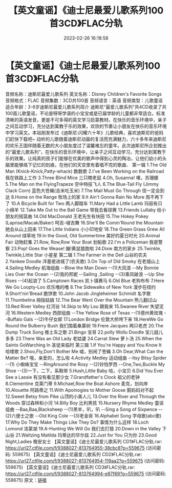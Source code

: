 ﻿---
title: 【英文童谣】《迪士尼最爱儿歌系列100首3CD》FLAC分轨
date: 2023-02-26 16:18:58
categories: 外语音乐
tags: 外语音乐
---
# 【英文童谣】《迪士尼最爱儿歌系列100首3CD》FLAC分轨

音频名称：迪斯尼最爱儿歌系列
英文名称：Disney Children's Favorite Songs
音频格式：FLAC
音频集数：3CD共100首
音频语言：英语
音频类型：儿歌童谣
适合年龄：3-6岁迪斯尼最爱儿歌系列简介
迪斯尼“最爱儿歌系列”共4CD收录了共100首儿歌童谣，不论是呀呀学语的小宝宝或是已届学龄的儿童都非常适合。标准清晰的英语发音，更是不可多得的英文学习启蒙教材。在快乐的音乐环境中，亲子之间互动学习，充分达到寓教于乐的效果，欢欣的节奏让小朋友在快乐的音乐环境中学习英文。本站刚发布过《迪斯尼:闪耀六十年》儿歌经典，喜欢迪斯尼的爸妈们赶快下载吧~
动听的儿歌随着迪斯尼动画的复活而充满魅力，六十多年来迪斯尼的欢乐王国伴随着无数的大小朋友度过了温馨难忘的童年。此次迪斯尼所企划推出的“最爱儿歌系列”，在快乐的音乐环境中，让亲子之间互动学习，充分达到寓教于乐的效果。让纯真的孩子们能够在优美的歌声中得到心灵的陶冶，让他们幼小的头脑里能够烙下记忆的刻痕，在他们的天空里有着唱不完的歌曲．
第一辑
1.The Old Man (Knick-Knick,Patty-whack) 数数歌
2.I've Been Working on the Railroad 我在铁路上工作
3.Three Blind Mice 三只瞎老鼠
4.Oh, Susanna! 噢，苏珊娜
5.The Man on the FlyingTrapeze 空中特技飞人
6.The Blue-Tail Fly (Jimmy Clack Corn) 蓝色大苍蝇(吉米吃玉米)
7.The Mail Must Go Through 信一定会到达
8.Home on the Range 牧场上的家
9.It Ain't Gonna Rain No More 雨不再下了
10.A Bicycle Built for Two 两人脚踏车
11.Mary Had a Little Lamb 玛丽有只小绵羊
12.Take Me Out to the Ball Game 带我去看球赛
13.Friends Lullaby 给小朋友的摇篮曲
14.Old MacDonald 王老先生有块田
15.The Hokey Pokey (Laprise/Macak/Baker) 呵吉-啵吉舞
16.She'll Be Comin'Round the Mountain 她会从山上回来
17.The Little Indians 小小印地安
18.The Green Grass Grew All Around 绿草地
19.In the Good, Old Summertime 美好的夏日时光
20.Animal Fair 动物赶集
21.Row, Row,Row Your Boat 划船歌
22.I'm a Policeman 我是警察
23.Pop! Goes the Wease! 蹦!黄鼠狼跑啦
24.Dixie 南方的家乡
25.Twinkle, Twinkle,Little Star 小星星
第二辑
1.The Farmer in the Dell 山谷的农夫
2.Yankee Doodle 洋基佬进城了(农夫歌)
3.On Top of Dld Smoky 在老烟山上
4.Sailing Medley 航海组曲
--Blow the Man Down --(1)大风浪
--My Bonnie Lies Over the Ocean --(2)我的邦妮
--Sailing ,Sailing --(3)乘风破浪
--Up She Rises --(4)起浪了
5.Camptown Races 凯卜镇赛马
6.Old Blue 老狗布布
7.Here We Go Loopty-Loo 欢乐噜的噜
8.The Sidewalks of New York 漫步在纽约
9.Short'nin'Bread 脆饼歌
10.John Jacob Jingleheimer Schmidt 名字歌
11.Thumbelina 拇指姑娘
12.The Bear Went Over the Mountain 熊儿翻过山
13.Red River Valley 红河谷
14.Skip to My Lou 跟我来
15.Swanee River 失望泥河
16.Western Medley 西部组曲
--The Yellow Rose of Texas --(1)德州黄玫瑰
--Buffalo Gals --(2)牛仔女郎
17.London Bridge 伦敦大桥垮下来
18.HereWe Go Round the Bulberry Bush 我们围着桑葚树
19.Frere Jacques 两只老虎
20.The Dump Truck Song 推土车之歌
21.Bingo 宝哥
22.polly Wollu Doodle 宝儿娃儿多多
23.There Was an Old Lady 老姑婆
24.Carrat Stew 萝卜汤
25.When the Saints GoWarching In 圣徒来临时
第三辑
1.If You're Happy and You Know It 哈喽歌
2.Shoo,Fly,Don't Bother Me 嘘，别闹了苍蝇
3.Oh Dear,What Can the Matter Be? 哦，亲爱的，怎么啦
4.Activity Medley 运动组曲
--Itsy Bitsy Spider --(1) 小蜘蛛宝宝
--RingAround the Rosy --(2)铃铛罗西
--One,Two,Buckle My Shoe --(3)一下，二下，系鞋带
5.Hush,Little Baby 哈，小宝贝
6.Did You Ever See a Lassie 有没有看见那少女
7.Grandfather's Clock 祖父的老钟
8.Clementine 克莱门蒂
9.Michael,Row the Boat Ashore 麦克，划向岸
10.Alouette 阿路蒂之
11.With Apoinogies to Mother Goose 鹅妈妈对不起
12.Sweet Betsy from Pike 山顶的小美人儿
13.Over the River and Through the Woods 穿过森林和小河
14.Billy Boy 比利男孩
15.Nursery Rhyme Medley 童谣组曲
--Baa,Baa,Blacksheep --(1)黑羊，叭，叭
--Sing a Song of Sixpence --(2)六便士之歌
--Old King Cole --(3)老金哥
16.Alphabet Song 字母歌(abc歌)
17.Why Do They Make Things Like They Do? 事情为什么这样
18.Loch Lomond 洛蒙湖
19.A-Hunting We Will Go 我们去打猎
20.Down in the Valley 下山谷
21.Waltzing Matilda 玛蒂达的华尔兹
22.Just for You 只为你
23.Good Night,Ladies 晚安女士
【英文童谣】《迪士尼最爱儿歌系列 CD1》FLAC分轨.rar: https://url27.ctfile.com/f/9388027-813764955-38cbc8?p=559675
(访问密码: 559675)
【英文童谣】《迪士尼最爱儿歌系列 CD2》FLAC分轨.rar: https://url27.ctfile.com/f/9388027-813764954-119aa2?p=559675
(访问密码: 559675)
【英文童谣】《迪士尼最爱儿歌系列 CD3》FLAC分轨.rar: https://url27.ctfile.com/f/9388027-813764994-e87f69?p=559675
(访问密码: 559675)
原文：[链接](https://blog.sina.com.cn/s/blog_1647c7e76010310x7.html)